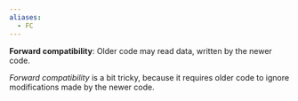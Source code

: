 ```yaml
---
aliases:
  - FC
---
```

**Forward compatibility**: Older code may read data, written by the newer code.

*Forward compatibility* is a bit tricky, because it requires older code to ignore modifications made by the newer code.
